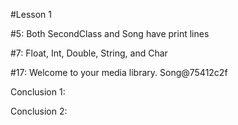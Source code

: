 #Lesson 1
<p>#5: Both SecondClass and Song have print lines</p>
<p>#7: Float, Int, Double, String, and Char</p>
<p>#17: Welcome to your media library. Song@75412c2f</p>
<p>Conclusion 1: </p>
<p>Conclusion 2: </p>